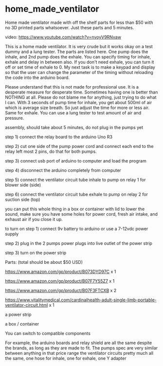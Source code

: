 # home_made_ventilator
Home made ventilator made with off the shelf parts for less than $50 with no 3D printed parts whatsoever.  Just these parts and 5 minutes. 

video: https://www.youtube.com/watch?v=nvoyV9RNvaw

This is a home made ventilator.  It is very crude but it works okay on a test dummy and a lung tester.  The parts are listed here.  One pump does the inhale, and 2nd pump does the exhale.  You can specify timing for inhale, exhale and delay in between also.  If you don't need exhale, you can turn it off or set time of exhale to 0.   My next task is to make a keypad and display so that the user can change the parameter of the timing without reloading the code into the arduino board.

Please understand that this is not made for professional use.  It is a desperate measure for desperate time.  Sometimes having one is better than NOTHING at all.  Please do not blame me for anything, just trying to do what I can.  With 3 seconds of pump time for inhale, you get about 500ml of air which is average size breath.  So just adjust the time for more or less air.  Same for exhale.  You can use a lung tester to test amount of air and pressure.

assembly, should take about 5 minutes, do not plug in the pumps yet

step 1) connect the relay board to the arduino Uno R3

step 2) cut one side of the pump power cord and connect each end to the relay left most 2 pins, do that for both pumps.

step 3) connect usb port of arduino to computer and load the program

step 4) disconnect the arduino completely from computer

step 5) connect the ventilator circuit tube inhale to pump on relay 1 for blower side (side)

step 6) connect the ventilator circuit tube exhale to pump on relay 2 for suction side (top)

you can put this whole thing in a box or container with lid to lower the sound, make sure you have some holes for power cord, fresh air intake, and exhaust air if you close it up.


to turn on
step 1) connect 9v battery to arduino or use a 7-12vdc power supply

step 2) plug in the 2 pumps power plugs into live outlet of the power strip

step 3) turn on the power strip

Parts:  (total should be about $50 USD)

https://www.amazon.com/gp/product/B073DYD97C  x 1

https://www.amazon.com/gp/product/B07F7Y55Z7  x  1 

https://www.amazon.com/gp/product/B07F3FTCXB  x 2

https://www.vitalitymedical.com/cardinalhealth-adult-single-limb-portable-ventilator-circuit.html x 1 

a power strip

a box / container

You can switch to compatible components

For example, the arduino boards and relay shield are all the same despite the brands, as long as they are made to fit.
The pumps spec are very similar between anything in that price range
the ventilator circuits pretty much all the same, one hose for inhale, one for exhale, one Y adapter

